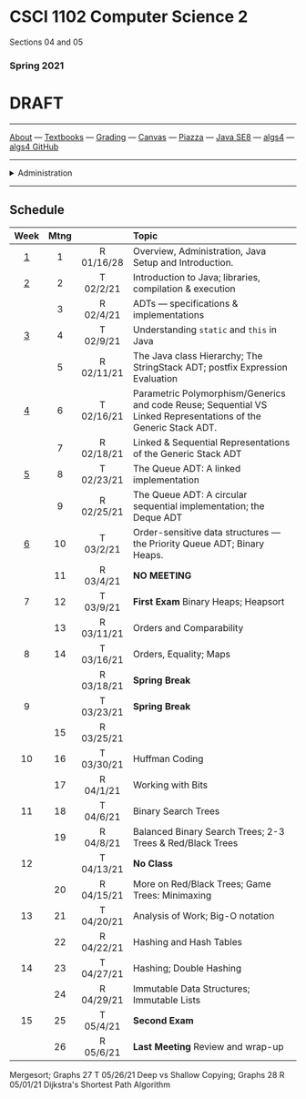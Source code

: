 # CSCI 1102 Computer Science 2

Sections 04 and 05

### Spring 2021

# DRAFT 

---

[About](resources/about.md) —  [Textbooks](resources/textbooks.md) —  [Grading](resources/grading.md) —  [Canvas](https://bostoncollege.instructure.com/courses/1619778)  —  [Piazza](https://piazza.com/class/kkaaqjvvwfl2zp) —  [Java SE8](https://docs.oracle.com/javase/8/docs/api/index.html?overview-summary.html) — [algs4](https://algs4.cs.princeton.edu/) — [algs4 GitHub](https://github.com/kevin-wayne/algs4)

---
<details>
  <summary>Administration</summary>

+ [Meets On Line](https://bccte.zoom.us/j/3306891980): Tuesdays and Thursdays 1:30PM - 2:45PM and again 3PM - 4:15PM.

> Items in `code font` below can be attached to the suffix `@bc.edu` for mail contact.

#### Instructor:

 [Robert Muller](http://www.cs.bc.edu/~muller/) **Office Hours**: Wednesdays 2PM - 4:30PM, Thursdays 4:30PM - 6PM [Zoom](https://bccte.zoom.us/j/3306891980), `robert.muller`

#### Teaching Assistants:

<details open> <summary>Callie Sardina, Head Teaching Assistant</summary> 

+ **Office Hours**: Thursdays, 9AM - 11AM [Zoom](https://bccte.zoom.us/j/2175950858?pwd=QkpyTkVkR0IremQ5eWFGeStIOHdXUT09), `sardinac`

</details>

<details open><summary>Kristen Bayreuther</summary>

+ **Office Hours**: Wednesdays 4:30PM - 5:30PM, Fridays 3:30PM - 4:30PM [Zoom](https://bccte.zoom.us/j/3535839037), `bayreutk`

</details>

<details open> <summary>Emma Huang</summary>

+ **Office Hours**: Sundays 7PM - 9PM [Zoom](https://bccte.zoom.us/j/2780123327), `huangwr`

</details>

<details open> <summary>Liam Murphy</summary>

+ **Office Hours**: Tuesdays 10:30AM - 11:30AM, Fridays 2PM - 3PM [Zoom](https://bccte.zoom.us/j/3085424208), `murpaue`

</details>

</details>

---
## Schedule

|                   Week                    | Mtng |            | Topic                                                        |
| :---------------------------------------: | :--: | :--------: | :----------------------------------------------------------- |
| [1](https://github.com/BC-CSCI1102/week1) |  1   | R 01/16/28 | Overview, Administration, Java Setup and Introduction.       |
| [2](https://github.com/BC-CSCI1102/week2) |  2   | T 02/2/21  | Introduction to Java; libraries, compilation & execution     |
|                                           |  3   | R 02/4/21  | ADTs — specifications & implementations                      |
| [3](https://github.com/BC-CSCI1102/week3) |  4   | T 02/9/21  | Understanding `static` and `this` in Java                    |
|                                           |  5   | R 02/11/21 | The Java class Hierarchy; The StringStack ADT; postfix Expression Evaluation |
| [4](https://github.com/BC-CSCI1102/week4) |  6   | T 02/16/21 | Parametric Polymorphism/Generics and code Reuse; Sequential VS Linked Representations of the Generic Stack ADT. |
|                                           |  7   | R 02/18/21 | Linked & Sequential Representations of the Generic Stack ADT |
| [5](https://github.com/BC-CSCI1102/week5) |  8   | T 02/23/21 | The Queue ADT: A linked implementation                       |
|                                           |  9   | R 02/25/21 | The Queue ADT: A circular sequential implementation; the Deque ADT |
| [6](https://github.com/BC-CSCI1102/week6) |  10  | T 03/2/21  | Order-sensitive data structures — the Priority Queue ADT; Binary Heaps. |
|                                           |  11  | R 03/4/21  | **NO MEETING**                                               |
|                     7                     |  12  | T 03/9/21  | **First Exam** Binary Heaps; Heapsort                        |
|                                           |  13  | R 03/11/21 | Orders and Comparability                                     |
|                     8                     |  14  | T 03/16/21 | Orders, Equality; Maps                                       |
|                                           |      | R 03/18/21 | **Spring Break**                                             |
|                     9                     |      | T 03/23/21 | **Spring Break**                                             |
|                                           |  15  | R 03/25/21 |                                                              |
|                    10                     |  16  | T 03/30/21 | Huffman Coding                                               |
|                                           |  17  | R 04/1/21  | Working with Bits                                            |
|                    11                     |  18  | T 04/6/21  | Binary Search Trees                                          |
|                                           |  19  | R 04/8/21  | Balanced Binary Search Trees; 2-3 Trees & Red/Black Trees    |
|                    12                     |      | T 04/13/21 | **No Class**                                                 |
|                                           |  20  | R 04/15/21 | More on Red/Black Trees; Game Trees: Minimaxing              |
|                    13                     |  21  | T 04/20/21 | Analysis of Work; Big-O notation                             |
|                                           |  22  | R 04/22/21 | Hashing and Hash Tables                                      |
|                    14                     |  23  | T 04/27/21 | Hashing; Double Hashing                                      |
|                                           |  24  | R 04/29/21 | Immutable Data Structures; Immutable Lists                   |
|                    15                     |  25  | T 05/4/21  | **Second Exam**                                              |
|                                           |  26  | R 05/6/21  | **Last Meeting** Review and wrap-up                          |

Mergesort; Graphs    27  T 05/26/21  Deep vs Shallow Copying; Graphs    28  R 05/01/21  Dijkstra's Shortest Path Algorithm